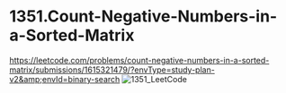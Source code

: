 # 1351.Count-Negative-Numbers-in-a-Sorted-Matrix
https://leetcode.com/problems/count-negative-numbers-in-a-sorted-matrix/submissions/1615321479/?envType=study-plan-v2&amp;envId=binary-search
![1351_LeetCode](https://github.com/user-attachments/assets/a8e28fbd-8f2e-4364-8fe4-0c3dbf617f6c)
